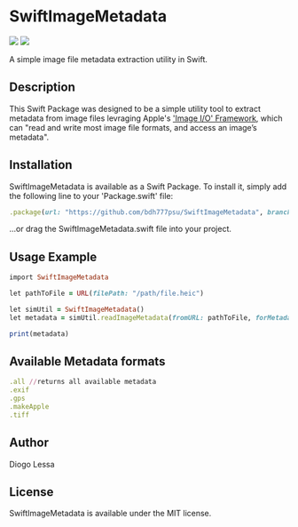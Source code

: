 # SwiftImageMetadata
[![](https://img.shields.io/endpoint?url=https%3A%2F%2Fswiftpackageindex.com%2Fapi%2Fpackages%2Fbdh777psu%2FSwiftImageMetadata%2Fbadge%3Ftype%3Dswift-versions)](https://swiftpackageindex.com/bdh777psu/SwiftImageMetadata)
[![](https://img.shields.io/endpoint?url=https%3A%2F%2Fswiftpackageindex.com%2Fapi%2Fpackages%2Fbdh777psu%2FSwiftImageMetadata%2Fbadge%3Ftype%3Dplatforms)](https://swiftpackageindex.com/bdh777psu/SwiftImageMetadata)

A simple image file metadata extraction utility in Swift.


## Description
This Swift Package was designed to be a simple utility tool to extract metadata from image files levraging Apple's ['Image I/O' Framework](https://developer.apple.com/documentation/imageio), which can "read and write most image file formats, and access an image’s metadata".


## Installation
SwiftImageMetadata is available as a Swift Package. To install
it, simply add the following line to your 'Package.swift' file:

```ruby
.package(url: "https://github.com/bdh777psu/SwiftImageMetadata", branch: "main"),
```

...or drag the SwiftImageMetadata.swift file into your project.


## Usage Example
```ruby
import SwiftImageMetadata

let pathToFile = URL(filePath: "/path/file.heic")

let simUtil = SwiftImageMetadata()
let metadata = simUtil.readImageMetadata(fromURL: pathToFile, forMetadata: .gps)

print(metadata)
```

## Available Metadata formats
```ruby
.all //returns all available metadata
.exif
.gps
.makeApple
.tiff
```

## Author
Diogo Lessa


## License
SwiftImageMetadata is available under the MIT license.
